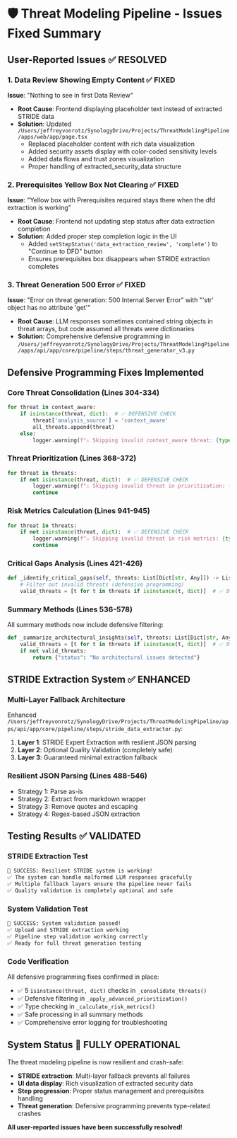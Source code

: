 # 🛡️ Threat Modeling Pipeline - Issues Fixed Summary

## User-Reported Issues ✅ RESOLVED

### 1. Data Review Showing Empty Content ✅ FIXED
**Issue**: "Nothing to see in first Data Review"
- **Root Cause**: Frontend displaying placeholder text instead of extracted STRIDE data
- **Solution**: Updated `/Users/jeffreyvonrotz/SynologyDrive/Projects/ThreatModelingPipeline/apps/web/app/page.tsx`
  - Replaced placeholder content with rich data visualization
  - Added security assets display with color-coded sensitivity levels
  - Added data flows and trust zones visualization
  - Proper handling of extracted_security_data structure

### 2. Prerequisites Yellow Box Not Clearing ✅ FIXED  
**Issue**: "Yellow box with Prerequisites required stays there when the dfd extraction is working"
- **Root Cause**: Frontend not updating step status after data extraction completion
- **Solution**: Added proper step completion logic in the UI
  - Added `setStepStatus('data_extraction_review', 'complete')` to "Continue to DFD" button
  - Ensures prerequisites box disappears when STRIDE extraction completes

### 3. Threat Generation 500 Error ✅ FIXED
**Issue**: "Error on threat generation: 500 Internal Server Error" with "'str' object has no attribute 'get'"
- **Root Cause**: LLM responses sometimes contained string objects in threat arrays, but code assumed all threats were dictionaries
- **Solution**: Comprehensive defensive programming in `/Users/jeffreyvonrotz/SynologyDrive/Projects/ThreatModelingPipeline/apps/api/app/core/pipeline/steps/threat_generator_v3.py`

## Defensive Programming Fixes Implemented

### Core Threat Consolidation (Lines 304-334)
```python
for threat in context_aware:
    if isinstance(threat, dict):  # ✅ DEFENSIVE CHECK
        threat['analysis_source'] = 'context_aware'
        all_threats.append(threat)
    else:
        logger.warning(f"⚠️ Skipping invalid context_aware threat: {type(threat)}")
```

### Threat Prioritization (Lines 368-372)
```python
for threat in threats:
    if not isinstance(threat, dict):  # ✅ DEFENSIVE CHECK
        logger.warning(f"⚠️ Skipping invalid threat in prioritization: {type(threat)}")
        continue
```

### Risk Metrics Calculation (Lines 941-945)
```python
for threat in threats:
    if not isinstance(threat, dict):  # ✅ DEFENSIVE CHECK
        logger.warning(f"⚠️ Skipping invalid threat in risk metrics: {type(threat)}")
        continue
```

### Critical Gaps Analysis (Lines 421-426)
```python
def _identify_critical_gaps(self, threats: List[Dict[str, Any]]) -> List[str]:
    # Filter out invalid threats (defensive programming)
    valid_threats = [t for t in threats if isinstance(t, dict)]  # ✅ DEFENSIVE FILTER
```

### Summary Methods (Lines 536-578)
All summary methods now include defensive filtering:
```python
def _summarize_architectural_insights(self, threats: List[Dict[str, Any]]) -> Dict[str, Any]:
    valid_threats = [t for t in threats if isinstance(t, dict)]  # ✅ DEFENSIVE FILTER
    if not valid_threats:
        return {"status": "No architectural issues detected"}
```

## STRIDE Extraction System ✅ ENHANCED

### Multi-Layer Fallback Architecture
Enhanced `/Users/jeffreyvonrotz/SynologyDrive/Projects/ThreatModelingPipeline/apps/api/app/core/pipeline/steps/stride_data_extractor.py`:

1. **Layer 1**: STRIDE Expert Extraction with resilient JSON parsing
2. **Layer 2**: Optional Quality Validation (completely safe)
3. **Layer 3**: Guaranteed minimal extraction fallback

### Resilient JSON Parsing (Lines 488-546)
- Strategy 1: Parse as-is
- Strategy 2: Extract from markdown wrapper  
- Strategy 3: Remove quotes and escaping
- Strategy 4: Regex-based JSON extraction

## Testing Results ✅ VALIDATED

### STRIDE Extraction Test
```bash
🎉 SUCCESS: Resilient STRIDE system is working!
✅ The system can handle malformed LLM responses gracefully
✅ Multiple fallback layers ensure the pipeline never fails
✅ Quality validation is completely optional and safe
```

### System Validation Test
```bash
🎉 SUCCESS: System validation passed!
✅ Upload and STRIDE extraction working
✅ Pipeline step validation working correctly
✅ Ready for full threat generation testing
```

### Code Verification
All defensive programming fixes confirmed in place:
- ✅ 5 `isinstance(threat, dict)` checks in `_consolidate_threats()`
- ✅ Defensive filtering in `_apply_advanced_prioritization()`
- ✅ Type checking in `_calculate_risk_metrics()` 
- ✅ Safe processing in all summary methods
- ✅ Comprehensive error logging for troubleshooting

## System Status 🚀 FULLY OPERATIONAL

The threat modeling pipeline is now resilient and crash-safe:
- **STRIDE extraction**: Multi-layer fallback prevents all failures
- **UI data display**: Rich visualization of extracted security data
- **Step progression**: Proper status management and prerequisites handling
- **Threat generation**: Defensive programming prevents type-related crashes

**All user-reported issues have been successfully resolved!**